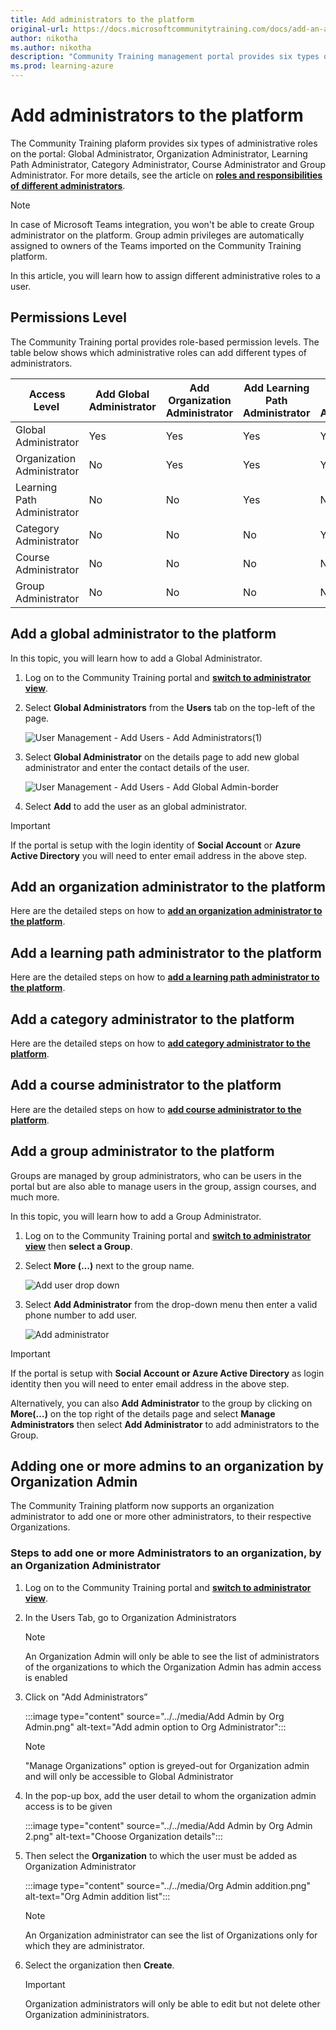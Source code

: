 ```yaml
---
title: Add administrators to the platform
original-url: https://docs.microsoftcommunitytraining.com/docs/add-an-administrator-to-the-portal
author: nikotha
ms.author: nikotha
description: "Community Training management portal provides six types of administrative role to a user on the portal."
ms.prod: learning-azure
---
```


# Add administrators to the platform

The Community Training plaform provides six types of administrative roles on the portal: Global Administrator, Organization Administrator, Learning Path Administrator, Category Administrator, Course Administrator and Group Administrator. For more details, see the article on [**roles and responsibilities of different administrators**](../../get-started/user-role-and-management-portal-overview.md).

> [!NOTE]
> In case of Microsoft Teams integration, you won't be able to create Group administrator on the platform.  Group admin privileges are automatically assigned to owners of the Teams imported on the Community Training platform.

In this article, you will learn how to assign different administrative roles to a user.

## Permissions Level

The Community Training portal provides role-based permission levels. The table below shows which administrative roles can add different types of administrators.

| Access Level   | Add Global Administrator | Add Organization Administrator | Add Learning Path Administrator | Add Category Administrator | Add Course Administrator | Add Group Administrator  |
| --- | --- | --- | --- | --- | --- | --- |
| Global Administrator | Yes | Yes | Yes | Yes | Yes | Yes |
| Organization Administrator | No | Yes | Yes | Yes | Yes | Yes |
| Learning Path Administrator | No | No | Yes | No | No | No |
| Category Administrator | No | No | No | Yes | Yes | No |
| Course Administrator | No | No | No | No |  Yes | No |
| Group Administrator | No | No | No | No | No | Yes |

## Add a global administrator to the platform

In this topic, you will learn how to add a Global Administrator.

1. Log on to the Community Training portal and [**switch to administrator view**](../../get-started/step-by-step-configuration-guide.md#step-2--switch-to-administrator-view-of-the-portal).

1. Select **Global Administrators** from the **Users** tab on the top-left of the page.

    ![User Management - Add Users - Add Administrators\(1\)](../../media/User%20Management%20-%20Add%20Users%20-%20Add%20Administrators%281%29.png)

1. Select **Global Administrator** on the details page to add new global administrator and enter the contact details of the user.

    ![User Management - Add Users - Add Global Admin-border](../../media/User%20Management%20-%20Add%20Users%20-%20Add%20Global%20Admin-border.png)

1. Select **Add** to add the user as an global administrator.

> [!IMPORTANT]
> If the portal is setup with the login identity of **Social Account** or **Azure Active Directory** you will need to enter email address in the above step.

## Add an organization administrator to the platform

Here are the detailed steps on how to [**add an organization administrator to the platform**](./../organization-management.md#create-a-new-organization-administrator).

## Add a learning path administrator to the platform

Here are the detailed steps on how to [**add a learning path administrator to the platform**](../../content-management/manage-content/manage-learning-path/add-an-administrator-for-a-learning-path.md).

## Add a category administrator to the platform

Here are the detailed steps on how to [**add category administrator to the platform**](../../content-management/manage-content/manage-course-category/add-an-administrator-for-a-course.md#add-a-category-administrator).

## Add a course administrator to the platform

Here are the detailed steps on how to [**add course administrator to the platform**](../../content-management/manage-content/manage-course-category/add-an-administrator-for-a-course.md#add-a-course-administrator).

## Add a group administrator to the platform

Groups are managed by group administrators, who can be users in the portal but are also able to manage users in the group, assign courses, and much more.

In this topic, you will learn how to add a Group Administrator.

1. Log on to the Community Training portal and [**switch to administrator view**](../../get-started/step-by-step-configuration-guide.md#step-2--switch-to-administrator-view-of-the-portal) then **select a Group**.

1. Select **More (...)** next to the group name.

    ![Add user drop down](../../media/Add%20user%20drop%20down.png)

1. Select **Add Administrator** from the drop-down menu then enter a valid phone number to add user.

    ![Add administrator](../../media/Add%20administrator.png)

> [!IMPORTANT]
> If the portal is setup with **Social Account or Azure Active Directory** as login identity then you will need to enter email address in the above step.

Alternatively, you can also **Add Administrator** to the group by clicking on **More(…)** on the top right of the details page and select **Manage Administrators** then select **Add Administrator** to add administrators to the Group.

## Adding one or more admins to an organization by Organization Admin

The Community Training platform now supports an organization administrator to add one or more other administrators, to their respective Organizations.

### Steps to add one or more Administrators to an organization, by an Organization Administrator

1. Log on to the Community Training portal and [**switch to administrator view**](../../get-started/step-by-step-configuration-guide.md#step-2--switch-to-administrator-view-of-the-portal).
1. In the Users Tab, go to Organization Administrators
     > [!NOTE]
    > An Organization Admin will only be able to see the list of administrators of the organizations to which the Organization Admin has admin access is enabled

1. Click on "Add Administrators”

    :::image type="content" source="../../media/Add Admin by Org Admin.png" alt-text="Add admin option to Org Administrator":::

    > [!NOTE]
    > "Manage Organizations" option is greyed-out for Organization admin and will only be accessible to Global Administrator
1. In the pop-up box, add the user detail to whom the organization admin access is to be given

    :::image type="content" source="../../media/Add Admin by Org Admin 2.png" alt-text="Choose Organization details":::

1. Then select the **Organization** to which the user must be added as Organization Administrator

    :::image type="content" source="../../media/Org Admin addition.png" alt-text="Org Admin addition list":::

    > [!NOTE]
    > An Organization administrator can see the list of Organizations only for which they are administrator.
1. Select the organization then **Create**.
    > [!IMPORTANT]
    > Organization administrators will only be able to edit but not delete other Organization admininistrators.

